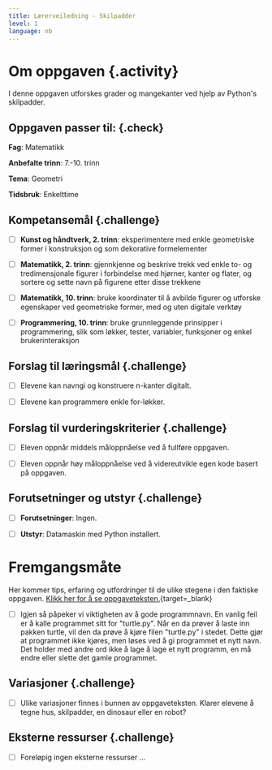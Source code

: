 ```yaml
---
title: Lærerveiledning - Skilpadder
level: 1
language: nb
---
```



# Om oppgaven {.activity}

I denne oppgaven utforskes grader og mangekanter ved hjelp av Python's skilpadder. 


## Oppgaven passer til: {.check}

 __Fag__: Matematikk

 __Anbefalte trinn__: 7.-10. trinn

 __Tema__: Geometri 

 __Tidsbruk__: Enkelttime


 ## Kompetansemål {.challenge}

 - [ ] __Kunst og håndtverk, 2. trinn__: eksperimentere med enkle geometriske former i konstruksjon og som dekorative formelementer

 - [ ] __Matematikk, 2. trinn__: gjennkjenne og beskrive trekk ved enkle to- og tredimensjonale figurer i forbindelse med hjørner, kanter og flater, og sortere og sette navn på figurene etter disse trekkene

 - [ ] __Matematikk, 10. trinn__: bruke koordinater til å avbilde figurer og utforske egenskaper ved geometriske former, med og uten digitale verktøy

 - [ ] __Programmering, 10. trinn__: bruke grunnleggende prinsipper i programmering, slik som løkker, tester, variabler, funksjoner og enkel brukerinteraksjon


 ## Forslag til læringsmål {.challenge}

 - [ ] Elevene kan navngi og konstruere n-kanter digitalt.  

 - [ ] Elevene kan programmere enkle for-løkker.


 ## Forslag til vurderingskriterier {.challenge}

 - [ ] Eleven oppnår middels måloppnåelse ved å fullføre oppgaven.

 - [ ] Eleven oppnår høy måloppnåelse ved å videreutvikle egen kode basert på oppgaven. 

 
 ## Forutsetninger og utstyr {.challenge}

 - [ ]  __Forutsetninger__: Ingen.

 - [ ]  __Utstyr__: Datamaskin med Python installert.


 # Fremgangsmåte

 Her kommer tips, erfaring og utfordringer til de ulike stegene i den faktiske oppgaven. [Klikk her for å se oppgaveteksten.](../skilpadder/skilpadder.html){target=_blank}

 - [ ] Igjen så påpeker vi viktigheten av å gode programmnavn. En vanlig feil er å kalle programmet  sitt  for "turtle.py". Når en da prøver å laste inn pakken turtle, vil den da prøve å kjøre filen "turtle.py" i stedet. Dette gjør at programmet ikke kjøres, men løses ved å gi programmet et nytt navn. Det holder med andre ord ikke å lage å lage et nytt programm, en må endre eller slette det gamle programmet.   


 ## Variasjoner {.challenge}

 - [ ] Ulike variasjoner finnes i bunnen av oppgaveteksten. Klarer elevene å tegne hus, skilpadder, en dinosaur eller en robot?


 ## Eksterne ressurser {.challenge}

 - [ ] Foreløpig ingen eksterne ressurser ...

